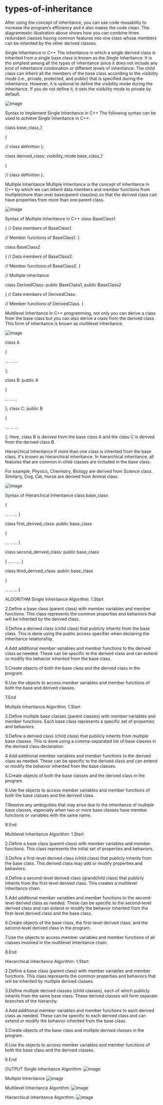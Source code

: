 # types-of-inheritance
After using the concept of inheritance, you can use code reusability to increase the program’s efficiency and it also makes the code clean. The diagrammatic illustration above shows how you can combine three redundant classes having common features into one class whose members can be inherited by the other derived classes.

Single Inheritance in C++
The inheritance in which a single derived class is inherited from a single base class is known as the Single Inheritance. It is the simplest among all the types of inheritance since it does not include any kind of inheritance combination or different levels of inheritance. The child class can inherit all the members of the base class according to the visibility mode (i.e., private, protected, and public) that is specified during the inheritance. However, it is optional to define the visibility mode during the inheritance. If you do not define it, it sets the visibility mode to private by default.

![image](https://github.com/Preet-Sawant-9/types-of-inheritance/assets/130697042/bce08468-291e-48d7-8139-793b0cd7d5e5)


Syntax to Implement Single Inheritance in C++
The following syntax can be used to achieve Single Inheritance in C++:

class base_class_1

{

// class definition
};

class derived_class: visibility_mode base_class_1

{

// class definition
};

Multiple Inheritance
Multiple Inheritance is the concept of inheritance in C++ by which we can inherit data members and member functions from multiple(more than one) base/parent class(es) so that the derived class can have properties from more than one parent class.

![image](https://github.com/Preet-Sawant-9/types-of-inheritance/assets/130697042/afbf078e-a3f4-4991-a14d-498195c7477e)


Syntax of Multiple Inheritance in C++
class BaseClass1

{
// Data members of BaseClass1.

// Member functions of BaseClass1.
}

class BaseClass2

{
// Data members of BaseClass2.

// Member functions of BaseClass2.
}

// Multiple inheritance

class DerivedClass: public BaseClass1, public BaseClass2

{ // Data members of DerivedClass.

// Member functions of DerivedClass.
}

Multilevel Inheritance
In C++ programming, not only you can derive a class from the base class but you can also derive a class from the derived class. This form of inheritance is known as multilevel inheritance.

![image](https://github.com/Preet-Sawant-9/types-of-inheritance/assets/130697042/189addba-a3ce-453d-b1f3-bac93b8d2f44)


class A

{

... .. ...

};

class B: public A

{

... .. ...

}; class C: public B

{

... ... ...

}; Here, class B is derived from the base class A and the class C is derived from the derived class B.

Hierarchical Inheritance
If more than one class is inherited from the base class, it's known as hierarchical inheritance. In hierarchical inheritance, all features that are common in child classes are included in the base class.

For example, Physics, Chemistry, Biology are derived from Science class. Similarly, Dog, Cat, Horse are derived from Animal class.

![image](https://github.com/Preet-Sawant-9/types-of-inheritance/assets/130697042/0d3ce4ca-9cf8-46c6-9960-3fc3904cfae4)


Syntax of Hierarchical Inheritance
class base_class

{

 ... .. ...
}

class first_derived_class: public base_class

{

 ... .. ...
}

class second_derived_class: public base_class

{ ... .. ... }

class third_derived_class: public base_class

{

 ... .. ...
}

ALGORITHM
Single Inheritance Algorithm:
1.Start

2.Define a base class (parent class) with member variables and member functions. This class represents the common properties and behaviors that will be inherited by the derived class.

3.Define a derived class (child class) that publicly inherits from the base class. This is done using the public access specifier when declaring the inheritance relationship.

4.Add additional member variables and member functions to the derived class as needed. These can be specific to the derived class and can extend or modify the behavior inherited from the base class.

5.Create objects of both the base class and the derived class in the program.

6.Use the objects to access member variables and member functions of both the base and derived classes.

7.End

Multiple Inheritance Algorithm:
1.Start

2.Define multiple base classes (parent classes) with member variables and member functions. Each base class represents a specific set of properties and behaviors.

3.Define a derived class (child class) that publicly inherits from multiple base classes. This is done using a comma-separated list of base classes in the derived class declaration.

4.Add additional member variables and member functions to the derived class as needed. These can be specific to the derived class and can extend or modify the behavior inherited from the base classes.

5.Create objects of both the base classes and the derived class in the program.

6.Use the objects to access member variables and member functions of both the base classes and the derived class.

7.Resolve any ambiguities that may arise due to the inheritance of multiple base classes, especially when two or more base classes have member functions or variables with the same name.

8.End

Multilevel Inheritance Algorithm:
1.Start

2.Define a base class (parent class) with member variables and member functions. This class represents the initial set of properties and behaviors.

3.Define a first-level derived class (child class) that publicly inherits from the base class. This derived class may add or modify properties and behaviors.

4.Define a second-level derived class (grandchild class) that publicly inherits from the first-level derived class. This creates a multilevel inheritance chain.

5.Add additional member variables and member functions to the second-level derived class as needed. These can be specific to the second-level derived class and can extend or modify the behavior inherited from the first-level derived class and the base class.

6.Create objects of the base class, the first-level derived class, and the second-level derived class in the program.

7.Use the objects to access member variables and member functions of all classes involved in the multilevel inheritance chain.

8.End

Hierarchical Inheritance Algorithm:
1.Start

2.Define a base class (parent class) with member variables and member functions. This class represents the common properties and behaviors that will be inherited by multiple derived classes.

3.Define multiple derived classes (child classes), each of which publicly inherits from the same base class. These derived classes will form separate branches of the hierarchy.

4.Add additional member variables and member functions to each derived class as needed. These can be specific to each derived class and can extend or modify the behavior inherited from the base class.

5.Create objects of the base class and multiple derived classes in the program.

6.Use the objects to access member variables and member functions of both the base class and the derived classes.

6.End

OUTPUT
Single Inheritance Algorithm:
![image](https://github.com/Preet-Sawant-9/types-of-inheritance/assets/130697042/569ea681-e1d9-4637-abcd-36d8cbf91db9)


Multiple Inheritance
![image](https://github.com/Preet-Sawant-9/types-of-inheritance/assets/130697042/152e5dd3-7ede-44b7-88d5-b364f37ba279)


Multilevel Inheritance Algorithm:
![image](https://github.com/Preet-Sawant-9/types-of-inheritance/assets/130697042/efb7a8ae-475a-453e-bc76-2ddf461fe175)


Hierarchical Inheritance Algorithm:
![image](https://github.com/Preet-Sawant-9/types-of-inheritance/assets/130697042/6a7fa8c3-6806-456b-9b78-32fe30eae1fd)
